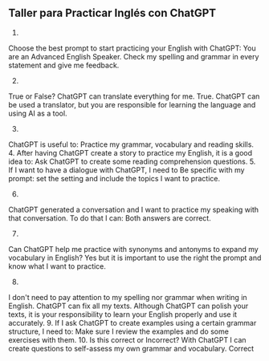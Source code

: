 ## Taller para Practicar Inglés con ChatGPT

1.
Choose the best prompt to start practicing your English with ChatGPT:
You are an Advanced English Speaker. Check my spelling and grammar in every statement and give me feedback.

2.
True or False? ChatGPT can translate everything for me.
True. ChatGPT can be used a translator, but you are responsible for learning the language and using AI as a tool.

3.
ChatGPT is useful to:
Practice my grammar, vocabulary and reading skills.
4.
After having ChatGPT create a story to practice my English, it is a good idea to:
Ask ChatGPT to create some reading comprehension questions.
5.
If I want to have a dialogue with ChatGPT, I need to
Be specific with my prompt: set the setting and include the topics I want to practice.

6.
ChatGPT generated a conversation and I want to practice my speaking with that conversation. To do that I can:
Both answers are correct.

7.
Can ChatGPT help me practice with synonyms and antonyms to expand my vocabulary in English?
Yes but it is important to use the right the prompt and know what I want to practice.

8.
I don't need to pay attention to my spelling nor grammar when writing in English. ChatGPT can fix all my texts.
Although ChatGPT can polish your texts, it is your responsibility to learn your English properly and use it accurately.
9.
If I ask ChatGPT to create examples using a certain grammar structure, I need to:
Make sure I review the examples and do some exercises with them.
10.
Is this correct or Incorrect? With ChatGPT I can create questions to self-assess my own grammar and vocabulary.
Correct